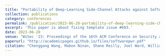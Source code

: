 ```yaml
---
title: "Portability of Deep-Learning Side-Channel Attacks against Software Discrepancies"
collection: publications
category: conferences
permalink: /publication/2023-06-28-portability-of-deep-learning-side-channel-attacks-against-software-discrepancies/
excerpt: 'This paper is about fixing template issue #693.'
date: 2023-06-28
venue: "WiSec '23: Proceedings of the 16th ACM Conference on Security and Privacy in Wireless and Mobile Networks"
paperurl: "http://academicpages.github.io/files/softwarepwr.pdf"
citation: "Chenggang Wang, Mabon Ninan, Shane Reilly, Joel Ward, William Hawkins, Boyang Wang, and John M. Emmert. 2023. Portability of Deep-Learning Side-Channel Attacks against Software Discrepancies. In Proceedings of the 16th ACM Conference on Security and Privacy in Wireless and Mobile Networks (WiSec '23). Association for Computing Machinery, New York, NY, USA, 227–238. https://doi.org/10.1145/3558482.3590177"
---
```

